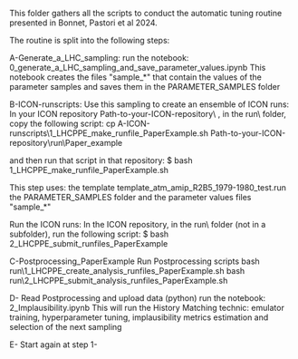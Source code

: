This folder gathers all the scripts to conduct the automatic tuning routine presented in Bonnet, Pastori et al 2024.

The routine is split into the following steps:

A-Generate_a_LHC_sampling: 
run the notebook: 0_generate_a_LHC_sampling_and_save_parameter_values.ipynb
This notebook creates the files "sample_*" that contain the values of the parameter samples and saves them in the PARAMETER_SAMPLES folder

B-ICON-runscripts:
Use this sampling to create an ensemble of ICON runs:
In your ICON repository Path-to-your-ICON-repository\ , in the run\ folder, copy the following script:
cp A-ICON-runscripts\1_LHCPPE_make_runfile_PaperExample.sh Path-to-your-ICON-repository\run\Paper_example

and then run that script in that repository:
$ bash 1_LHCPPE_make_runfile_PaperExample.sh

This step uses:
the template template_atm_amip_R2B5_1979-1980_test.run
the PARAMETER_SAMPLES folder and the parameter values files "sample_*"

Run the ICON runs:
In the ICON repository, in the run\ folder (not in a subfolder), run the following script: 
$ bash 2_LHCPPE_submit_runfiles_PaperExample

C-Postprocessing_PaperExample
Run Postprocessing scripts
bash run\1_LHCPPE_create_analysis_runfiles_PaperExample.sh
bash run\2_LHCPPE_submit_analysis_runfiles_PaperExample.sh

D-    Read Postprocessing and upload data (python)
run the notebook: 2_Implausibility.ipynb 
This will run the History Matching technic: emulator training, hyperparameter tuning, implausibility metrics estimation and selection of the next sampling 

E-    Start again at step 1-



